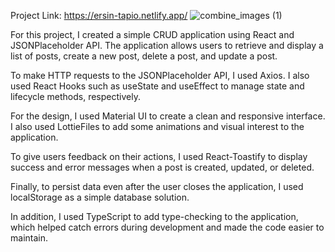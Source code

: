 Project Link: https://ersin-tapio.netlify.app/
![combine_images (1)](https://user-images.githubusercontent.com/66500873/224491300-27c9d388-830d-4bc0-962f-aaed953e767b.jpg)
<br>

For this project, I created a simple CRUD application using React and JSONPlaceholder API. The application allows users to retrieve and display a list of posts, create a new post, delete a post, and update a post.

To make HTTP requests to the JSONPlaceholder API, I used Axios. I also used React Hooks such as useState and useEffect to manage state and lifecycle methods, respectively.

For the design, I used Material UI to create a clean and responsive interface. I also used LottieFiles to add some animations and visual interest to the application.

To give users feedback on their actions, I used React-Toastify to display success and error messages when a post is created, updated, or deleted.

Finally, to persist data even after the user closes the application, I used localStorage as a simple database solution.

In addition, I used TypeScript to add type-checking to the application, which helped catch errors during development and made the code easier to maintain.
